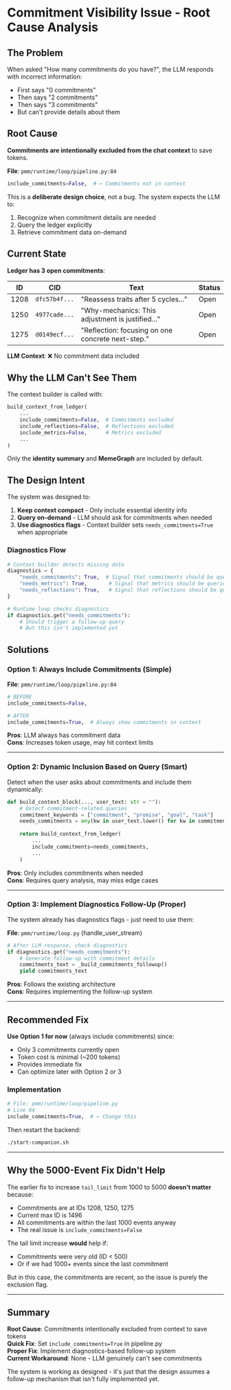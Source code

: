 # Commitment Visibility Issue - Root Cause Analysis

## The Problem

When asked "How many commitments do you have?", the LLM responds with incorrect information:
- First says "0 commitments"
- Then says "2 commitments" 
- Then says "3 commitments"
- But can't provide details about them

## Root Cause

**Commitments are intentionally excluded from the chat context** to save tokens.

**File**: `pmm/runtime/loop/pipeline.py:84`
```python
include_commitments=False,  # ← Commitments not in context
```

This is a **deliberate design choice**, not a bug. The system expects the LLM to:
1. Recognize when commitment details are needed
2. Query the ledger explicitly
3. Retrieve commitment data on-demand

## Current State

**Ledger has 3 open commitments**:

| ID | CID | Text | Status |
|----|-----|------|--------|
| 1208 | `dfc57b4f...` | "Reassess traits after 5 cycles..." | Open |
| 1250 | `4977cade...` | "Why-mechanics: This adjustment is justified..." | Open |
| 1275 | `d0149ecf...` | "Reflection: focusing on one concrete next-step." | Open |

**LLM Context**: ❌ No commitment data included

## Why the LLM Can't See Them

The context builder is called with:
```python
build_context_from_ledger(
    ...
    include_commitments=False,  # Commitments excluded
    include_reflections=False,  # Reflections excluded
    include_metrics=False,      # Metrics excluded
    ...
)
```

Only the **identity summary** and **MemeGraph** are included by default.

## The Design Intent

The system was designed to:
1. **Keep context compact** - Only include essential identity info
2. **Query on-demand** - LLM should ask for commitments when needed
3. **Use diagnostics flags** - Context builder sets `needs_commitments=True` when appropriate

### Diagnostics Flow

```python
# Context builder detects missing data
diagnostics = {
    "needs_commitments": True,  # Signal that commitments should be queried
    "needs_metrics": True,       # Signal that metrics should be queried
    "needs_reflections": True,   # Signal that reflections should be queried
}

# Runtime loop checks diagnostics
if diagnostics.get("needs_commitments"):
    # Should trigger a follow-up query
    # But this isn't implemented yet
```

## Solutions

### Option 1: Always Include Commitments (Simple)

**File**: `pmm/runtime/loop/pipeline.py:84`

```python
# BEFORE
include_commitments=False,

# AFTER
include_commitments=True,  # Always show commitments in context
```

**Pros**: LLM always has commitment data  
**Cons**: Increases token usage, may hit context limits

---

### Option 2: Dynamic Inclusion Based on Query (Smart)

Detect when the user asks about commitments and include them dynamically:

```python
def build_context_block(..., user_text: str = ""):
    # Detect commitment-related queries
    commitment_keywords = ["commitment", "promise", "goal", "task"]
    needs_commitments = any(kw in user_text.lower() for kw in commitment_keywords)
    
    return build_context_from_ledger(
        ...
        include_commitments=needs_commitments,
        ...
    )
```

**Pros**: Only includes commitments when needed  
**Cons**: Requires query analysis, may miss edge cases

---

### Option 3: Implement Diagnostics Follow-Up (Proper)

The system already has diagnostics flags - just need to use them:

**File**: `pmm/runtime/loop.py` (handle_user_stream)

```python
# After LLM response, check diagnostics
if diagnostics.get("needs_commitments"):
    # Generate follow-up with commitment details
    commitments_text = _build_commitments_followup()
    yield commitments_text
```

**Pros**: Follows the existing architecture  
**Cons**: Requires implementing the follow-up system

---

## Recommended Fix

**Use Option 1 for now** (always include commitments) since:
- Only 3 commitments currently open
- Token cost is minimal (~200 tokens)
- Provides immediate fix
- Can optimize later with Option 2 or 3

### Implementation

```python
# File: pmm/runtime/loop/pipeline.py
# Line 84
include_commitments=True,  # ← Change this
```

Then restart the backend:
```bash
./start-companion.sh
```

---

## Why the 5000-Event Fix Didn't Help

The earlier fix to increase `tail_limit` from 1000 to 5000 **doesn't matter** because:
- Commitments are at IDs 1208, 1250, 1275
- Current max ID is 1496
- All commitments are within the last 1000 events anyway
- The real issue is `include_commitments=False`

The tail limit increase **would** help if:
- Commitments were very old (ID < 500)
- Or if we had 1000+ events since the last commitment

But in this case, the commitments are recent, so the issue is purely the exclusion flag.

---

## Summary

**Root Cause**: Commitments intentionally excluded from context to save tokens  
**Quick Fix**: Set `include_commitments=True` in pipeline.py  
**Proper Fix**: Implement diagnostics-based follow-up system  
**Current Workaround**: None - LLM genuinely can't see commitments

The system is working as designed - it's just that the design assumes a follow-up mechanism that isn't fully implemented yet.
